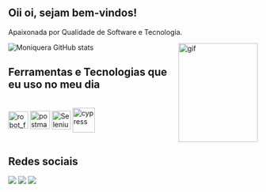 ## Oii oi, sejam bem-vindos!

Apaixonada por Qualidade de Software e Tecnologia.

![Moniquera GitHub stats](https://github-readme-stats.vercel.app/api?username=itzSuperwoman&&count_private=true&show_icons=true&theme=dracula)
<img align="right" alt="gif" height="200" width="160" src="https://i.pinimg.com/originals/28/15/b1/2815b17710ba6e7e911b0154083213d3.gif"/>

## Ferramentas e Tecnologias que eu uso no meu dia

<div style="display: inline_block"><br>
  <img align="center" alt="robot_framework" height="35" width="40" src="https://datakurre.pandala.org/static/3f8a2cb074a67be4fb8570f6d8312bc2/2bef9/robot.png">
  <img align="center" alt="postman" height="37" width="40" src="https://github.com/gerardpuigl/Technology-Stack-Icons/blob/main/Logos/postman.svg">
  <img align="center" alt="Selenium" height="38 width="40" src="https://cdn.jsdelivr.net/gh/devicons/devicon/icons/selenium/selenium-original.svg">
  <img align="center" alt="cypress" height="50" width="45" src="https://github.com/cypress-io/cypress-icons/blob/master/src/logo/cypress-io-logo-round.svg">

</div><br/>
                                                                                                                                                     
  ## Redes sociais
 
<div> 
  <a href="https://www.linkedin.com/in/monica-m-camargo/" target="_blank"><img src="https://img.shields.io/badge/-LinkedIn-%230077B5?style=for-the-badge&logo=linkedin&logoColor=white" target="_blank"></a>  
  <a href = "mailto:monicamoraescamargo@gmail.com"><img src="https://img.shields.io/badge/-Gmail-%23333?style=for-the-badge&logo=gmail&logoColor=white" target="_blank"></a>
  <a href="https://instagram.com/monicamaargo" target="_blank"><img src="https://img.shields.io/badge/-Instagram-%23E4405F?style=for-the-badge&logo=instagram&logoColor=white" target="_blank"></a>
</div>




